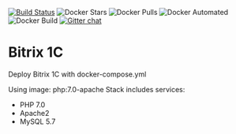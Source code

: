 [![Build Status](https://travis-ci.com/trydirect/bitrix1c.svg?branch=master)](https://travis-ci.com/trydirect/bitrix1c)
![Docker Stars](https://img.shields.io/docker/stars/trydirect/bitrix1c.svg)
![Docker Pulls](https://img.shields.io/docker/pulls/trydirect/bitrix1c.svg)
![Docker Automated](https://img.shields.io/docker/cloud/automated/trydirect/bitrix1c.svg)
![Docker Build](https://img.shields.io/docker/cloud/build/trydirect/bitrix1c.svg)
[![Gitter chat](https://badges.gitter.im/trydirect/community.png)](https://gitter.im/try-direct/community)

# Bitrix 1C
Deploy Bitrix 1C with docker-compose.yml

Using image: php:7.0-apache
Stack includes services:
- PHP 7.0
- Apache2
- MySQL 5.7 



